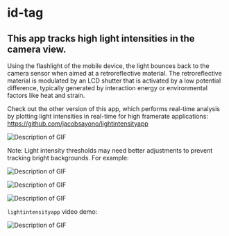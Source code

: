 # id-tag

## This app tracks high light intensities in the camera view.

Using the flashlight of the mobile device, the light bounces back to the camera sensor when aimed at a retroreflective material. The retroreflective material is modulated by an LCD shutter that is activated by a low potential difference, typically generated by interaction energy or environmental factors like heat and strain.

Check out the other version of this app, which performs real-time analysis by plotting light intensities in real-time for high framerate applications: https://github.com/jacobsayono/lightintensityapp

![Description of GIF](/assets/IMG_5477.gif)

Note: Light intensity thresholds may need better adjustments to prevent tracking bright backgrounds. For example:

![Description of GIF](/assets/20231012_171446.gif)

![Description of GIF](/assets/outward.gif)

![Description of GIF](/assets/outward_1.gif)

`lightintensityapp` video demo:

![Description of GIF](/assets/rbb.gif)
